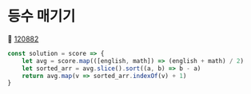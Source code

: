 # 등수 매기기
🔗 <a href="https://school.programmers.co.kr/learn/courses/30/lessons/120882">120882</a>

```javascript
const solution = score => {
    let avg = score.map(([english, math]) => (english + math) / 2)
    let sorted_arr = avg.slice().sort((a, b) => b - a)
    return avg.map(v => sorted_arr.indexOf(v) + 1)
}
```
